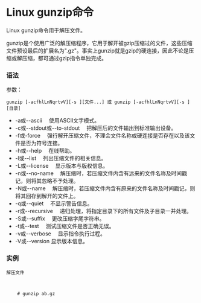 # Linux gunzip命令

Linux gunzip命令用于解压文件。

gunzip是个使用广泛的解压缩程序，它用于解开被gzip压缩过的文件，这些压缩文件预设最后的扩展名为".gz"。事实上gunzip就是gzip的硬连接，因此不论是压缩或解压缩，都可通过gzip指令单独完成。

### 语法

参数：

    gunzip [-acfhlLnNqrtvV][-s ][文件...] 或 gunzip [-acfhlLnNqrtvV][-s ][目录]

- -a或--ascii 　使用ASCII文字模式。
- -c或--stdout或--to-stdout 　把解压后的文件输出到标准输出设备。
- -f或-force 　强行解开压缩文件，不理会文件名称或硬连接是否存在以及该文件是否为符号连接。
- -h或--help 　在线帮助。
- -l或--list 　列出压缩文件的相关信息。
- -L或--license 　显示版本与版权信息。
- -n或--no-name 　解压缩时，若压缩文件内含有远来的文件名称及时间戳记，则将其忽略不予处理。
- -N或--name 　解压缩时，若压缩文件内含有原来的文件名称及时间戳记，则将其回存到解开的文件上。
- -q或--quiet 　不显示警告信息。
- -r或--recursive 　递归处理，将指定目录下的所有文件及子目录一并处理。
- -S或--suffix 　更改压缩字尾字符串。
- -t或--test 　测试压缩文件是否正确无误。
- -v或--verbose 　显示指令执行过程。
- -V或--version 显示版本信息。

### 实例

    
    解压文件
    
    
        
        # gunzip ab.gz 
        
    
    
